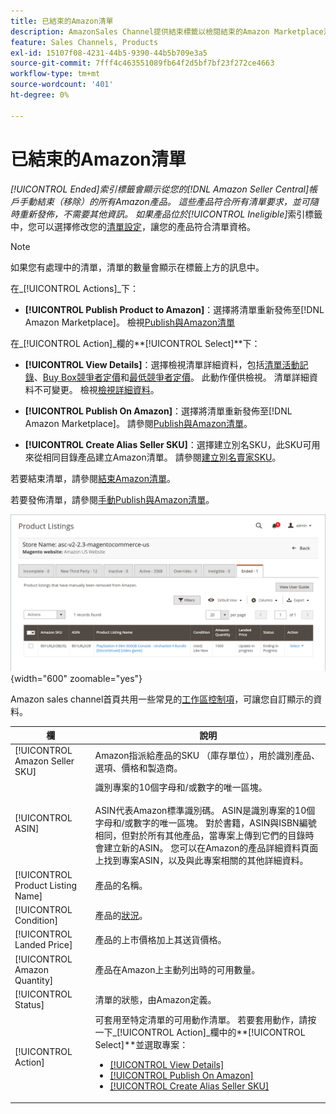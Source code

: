 ```yaml
---
title: 已結束的Amazon清單
description: AmazonSales Channel提供結束標籤以檢閱結束的Amazon Marketplace清單，您可選擇重新發佈這些清單。
feature: Sales Channels, Products
exl-id: 15107f08-4231-44b5-9390-44b5b709e3a5
source-git-commit: 7fff4c463551089fb64f2d5bf7bf23f272ce4663
workflow-type: tm+mt
source-wordcount: '401'
ht-degree: 0%

---
```


# 已結束的Amazon清單

_[!UICONTROL Ended]_索引標籤會顯示從您的[!DNL Amazon Seller Central]帳戶手動結束（移除）的所有Amazon產品。 這些產品符合所有清單要求，並可隨時重新發佈，不需要其他資訊。 如果產品位於_[!UICONTROL Ineligible]_&#x200B;索引標籤中，您可以選擇修改您的[清單設定](./listing-settings.md)，讓您的產品符合清單資格。

>[!NOTE]
>
>如果您有處理中的清單，清單的數量會顯示在標籤上方的訊息中。

在&#x200B;_[!UICONTROL Actions]_下：

- **[!UICONTROL Publish Product to Amazon]**：選擇將清單重新發佈至[!DNL Amazon Marketplace]。 檢視[Publish與Amazon清單](./publish-listings-manually.md)

在&#x200B;_[!UICONTROL Action]_欄的&#x200B;**[!UICONTROL Select]**下：

- **[!UICONTROL View Details]**：選擇檢視清單詳細資料，包括[清單活動記錄](./product-listing-details.md#listing-activity-log)、[Buy Box競爭者定價](./product-listing-details.md#buy-box-competitor-pricing)和[最低競爭者定價](./product-listing-details.md#lowest-competitor-pricing)。 此動作僅供檢視。 清單詳細資料不可變更。 檢視[檢視詳細資料](./product-listing-details.md)。

- **[!UICONTROL Publish On Amazon]**：選擇將清單重新發佈至[!DNL Amazon Marketplace]。 請參閱[Publish與Amazon清單](./publish-listings-manually.md)。

- **[!UICONTROL Create Alias Seller SKU]**：選擇建立別名SKU，此SKU可用來從相同目錄產品建立Amazon清單。 請參閱[建立別名賣家SKU](./create-alias-seller-sku.md)。

若要結束清單，請參閱[結束Amazon清單](./end-listings-manually.md)。

若要發佈清單，請參閱[手動Publish與Amazon清單](./publish-listings-manually.md)。

![已結束的Amazon清單](assets/amazon-ended-listings.png){width="600" zoomable="yes"}

Amazon sales channel首頁共用一些常見的[工作區控制項](./workspace-controls.md)，可讓您自訂顯示的資料。

| 欄 | 說明 |
|-----------------------------------|------------------------------------------------------------------------------------------------------------------------------------------------------------------------------------------------------------------------------------------------------------------------------------------------------------------------------------------------------------------------------------------------------------------------------------------------------------------------------------|
| [!UICONTROL Amazon Seller SKU] | Amazon指派給產品的SKU （庫存單位），用於識別產品、選項、價格和製造商。 |
| [!UICONTROL ASIN] | 識別專案的10個字母和/或數字的唯一區塊。<br><br>ASIN代表Amazon標準識別碼。 ASIN是識別專案的10個字母和/或數字的唯一區塊。 對於書籍，ASIN與ISBN編號相同，但對於所有其他產品，當專案上傳到它們的目錄時會建立新的ASIN。 您可以在Amazon的產品詳細資料頁面上找到專案ASIN，以及與此專案相關的其他詳細資料。 |
| [!UICONTROL Product Listing Name] | 產品的名稱。 |
| [!UICONTROL Condition] | 產品的[狀況](./product-listing-condition.md)。 |
| [!UICONTROL Landed Price] | 產品的上市價格加上其送貨價格。 |
| [!UICONTROL Amazon Quantity] | 產品在Amazon上主動列出時的可用數量。 |
| [!UICONTROL Status] | 清單的狀態，由Amazon定義。 |
| [!UICONTROL Action] | 可套用至特定清單的可用動作清單。 若要套用動作，請按一下&#x200B;_[!UICONTROL Action]_欄中的&#x200B;**[!UICONTROL Select]**並選取專案：<ul><li>[[!UICONTROL View Details]](./product-listing-details.md)</li><li>[[!UICONTROL Publish On Amazon]](./publish-listings-manually.md)</li><li>[[!UICONTROL Create Alias Seller SKU]](./create-alias-seller-sku.md#region-specific)</li></ul> |
